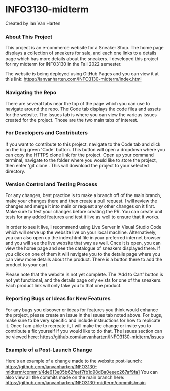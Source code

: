 # INFO3130-midterm
Created by Ian Van Harten

### About This Project
This project is an e-commerce website for a Sneaker Shop. The home page displays a collection of sneakers for sale, and each one links to a details page which has more details about the sneakers. I developed this project for my midterm for INFO3130 in the Fall 2022 semester.

The website is being deployed using GitHub Pages and you can view it at this link: https://ianvanharten.com/INFO3130-midterm/index.html

### Navigating the Repo
There are several tabs near the top of the page which you can use to navigate around the repo. The Code tab displays the code files and assets for the website. The Issues tab is where you can view the various issues created for the project. Those are the two main tabs of interest.

### For Developers and Contributers
If you want to contribute to this project, navigate to the Code tab and click on the big green 'Code' button. This button will open a dropdown where you can copy the HTTPS clone link for the project. Open up your command terminal, navigate to the folder where you would like to store the project, then enter 'git clone <HTTPS-link>. This will download the project to your selected directory. 

### Version Control and Testing Process
For any changes, best practice is to make a branch off of the main branch, make your changes there and then create a pull request. I will review the changes and merge it into main or request any other changes on it first. Make sure to test your changes before creating the PR. You can create unit tests for any added features and test it live as well to ensure that it works.

In order to see it live, I recommend using Live Server in Visual Studio Code which will serve up the website live on your local machine. Alternatively, you can also open up the index.html file in your preferred internet browser and you will see the live website that way as well. Once it is open, you can view the home page and see the catalogue of sneakers displayed there. If you click on one of them it will navigate you to the details page where you can view more details about the product. There is a button there to add the product to your cart.

Please note that the website is not yet complete. The 'Add to Cart' button is not yet functional, and the details page only exists for one of the sneakers. Each product link will only take you to that one product. 

### Reporting Bugs or Ideas for New Features

For any bugs you discover or ideas for features you think would enhance the project, please create an issue in the Issues tab noted above. For bugs, make sure to be very specific and include instructions for how to replicate it. Once I am able to recreate it, I will make the change or invite you to contribute a fix yourself if you would like to do that.
The Issues section can be viewed here: https://github.com/ianvanharten/INFO3130-midterm/issues

### Example of a Post-Launch Change
Here's an example of a change made to the website post-launch: https://github.com/ianvanharten/INFO3130-midterm/commit/4de613e05b62feef7fb1d98d8a0eeec267af9fa1
You can also view all the commits made on the main branch here: https://github.com/ianvanharten/INFO3130-midterm/commits/main
